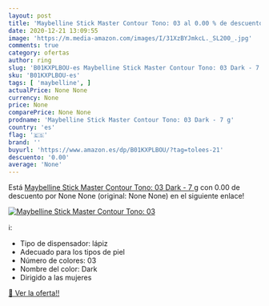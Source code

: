 ```yaml
---
layout: post
title: 'Maybelline Stick Master Contour Tono: 03 al 0.00 % de descuento'
date: 2020-12-21 13:09:55
image: 'https://m.media-amazon.com/images/I/31XzBYJmkcL._SL200_.jpg'
comments: true
category: ofertas
author: ring
slug: 'B01KXPLBOU-es Maybelline Stick Master Contour Tono: 03 Dark - 7 g'
sku: 'B01KXPLBOU-es'
tags: [ 'maybelline', ]
actualPrice: None None
currency: None
price: None
comparePrice: None None
prodname: 'Maybelline Stick Master Contour Tono: 03 Dark - 7 g'
country: 'es'
flag: '🇪🇸'
brand: ''
buyurl: 'https://www.amazon.es/dp/B01KXPLBOU/?tag=tolees-21'
descuento: '0.00'
average: 'None'
---
```


Está [Maybelline Stick Master Contour Tono: 03 Dark - 7 g](https://www.amazon.es/dp/B01KXPLBOU/?tag=tolees-21) con 0.00 de descuento por None None (original: None None) en el siguiente enlace!

[![Maybelline Stick Master Contour Tono: 03](https://m.media-amazon.com/images/I/31XzBYJmkcL._SL200_.jpg)](https://www.amazon.es/dp/B01KXPLBOU/?tag=tolees-21)

ℹ️:

- Tipo de dispensador: lápiz
- Adecuado para los tipos de piel
- Número de colores: 03
- Nombre del color: Dark
- Dirigido a las mujeres

[🛒 Ver la oferta!!](https://www.amazon.es/dp/B01KXPLBOU/?tag=tolees-21)
